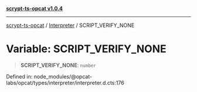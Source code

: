 [**scrypt-ts-opcat v1.0.4**](../../../README.md)

***

[scrypt-ts-opcat](../../../README.md) / [Interpreter](../README.md) / SCRIPT\_VERIFY\_NONE

# Variable: SCRIPT\_VERIFY\_NONE

> **SCRIPT\_VERIFY\_NONE**: `number`

Defined in: node\_modules/@opcat-labs/opcat/types/interpreter/interpreter.d.cts:176

